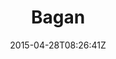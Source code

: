 ---
title: "Bagan"
date: 2015-04-28T08:26:41Z
draft: false
description: ""
type: post
region: "Southeast Asia"
country: "Burma (Myanmar)"
imgDir: "burma/bagan/"
thumbnail: "bagan-6.jpg"
---